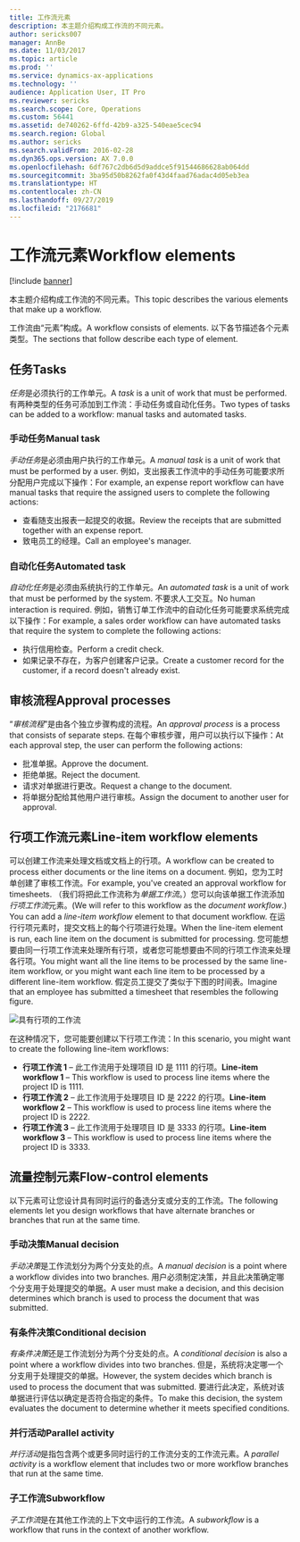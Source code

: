 ```yaml
---
title: 工作流元素
description: 本主题介绍构成工作流的不同元素。
author: sericks007
manager: AnnBe
ms.date: 11/03/2017
ms.topic: article
ms.prod: ''
ms.service: dynamics-ax-applications
ms.technology: ''
audience: Application User, IT Pro
ms.reviewer: sericks
ms.search.scope: Core, Operations
ms.custom: 56441
ms.assetid: de740262-6ffd-42b9-a325-540eae5cec94
ms.search.region: Global
ms.author: sericks
ms.search.validFrom: 2016-02-28
ms.dyn365.ops.version: AX 7.0.0
ms.openlocfilehash: 6df767c2db6d5d9addce5f91544686628ab064dd
ms.sourcegitcommit: 3ba95d50b8262fa0f43d4faad76adac4d05eb3ea
ms.translationtype: HT
ms.contentlocale: zh-CN
ms.lasthandoff: 09/27/2019
ms.locfileid: "2176681"
---
```

# <a name="workflow-elements"></a><span data-ttu-id="f7baf-103">工作流元素</span><span class="sxs-lookup"><span data-stu-id="f7baf-103">Workflow elements</span></span>

[!include [banner](../includes/banner.md)]

<span data-ttu-id="f7baf-104">本主题介绍构成工作流的不同元素。</span><span class="sxs-lookup"><span data-stu-id="f7baf-104">This topic describes the various elements that make up a workflow.</span></span>

<span data-ttu-id="f7baf-105">工作流由“元素”构成。</span><span class="sxs-lookup"><span data-stu-id="f7baf-105">A workflow consists of elements.</span></span> <span data-ttu-id="f7baf-106">以下各节描述各个元素类型。</span><span class="sxs-lookup"><span data-stu-id="f7baf-106">The sections that follow describe each type of element.</span></span>

## <a name="tasks"></a><span data-ttu-id="f7baf-107">任务</span><span class="sxs-lookup"><span data-stu-id="f7baf-107">Tasks</span></span>

<span data-ttu-id="f7baf-108">*任务*是必须执行的工作单元。</span><span class="sxs-lookup"><span data-stu-id="f7baf-108">A *task* is a unit of work that must be performed.</span></span> <span data-ttu-id="f7baf-109">有两种类型的任务可添加到工作流：手动任务或自动化任务。</span><span class="sxs-lookup"><span data-stu-id="f7baf-109">Two types of tasks can be added to a workflow: manual tasks and automated tasks.</span></span>

### <a name="manual-task"></a><span data-ttu-id="f7baf-110">手动任务</span><span class="sxs-lookup"><span data-stu-id="f7baf-110">Manual task</span></span>

<span data-ttu-id="f7baf-111">*手动任务*是必须由用户执行的工作单元。</span><span class="sxs-lookup"><span data-stu-id="f7baf-111">A *manual task* is a unit of work that must be performed by a user.</span></span> <span data-ttu-id="f7baf-112">例如，支出报表工作流中的手动任务可能要求所分配用户完成以下操作：</span><span class="sxs-lookup"><span data-stu-id="f7baf-112">For example, an expense report workflow can have manual tasks that require the assigned users to complete the following actions:</span></span>

- <span data-ttu-id="f7baf-113">查看随支出报表一起提交的收据。</span><span class="sxs-lookup"><span data-stu-id="f7baf-113">Review the receipts that are submitted together with an expense report.</span></span>
- <span data-ttu-id="f7baf-114">致电员工的经理。</span><span class="sxs-lookup"><span data-stu-id="f7baf-114">Call an employee's manager.</span></span>

### <a name="automated-task"></a><span data-ttu-id="f7baf-115">自动化任务</span><span class="sxs-lookup"><span data-stu-id="f7baf-115">Automated task</span></span>

<span data-ttu-id="f7baf-116">*自动化任务*是必须由系统执行的工作单元。</span><span class="sxs-lookup"><span data-stu-id="f7baf-116">An *automated task* is a unit of work that must be performed by the system.</span></span> <span data-ttu-id="f7baf-117">不要求人工交互。</span><span class="sxs-lookup"><span data-stu-id="f7baf-117">No human interaction is required.</span></span> <span data-ttu-id="f7baf-118">例如，销售订单工作流中的自动化任务可能要求系统完成以下操作：</span><span class="sxs-lookup"><span data-stu-id="f7baf-118">For example, a sales order workflow can have automated tasks that require the system to complete the following actions:</span></span>

- <span data-ttu-id="f7baf-119">执行信用检查。</span><span class="sxs-lookup"><span data-stu-id="f7baf-119">Perform a credit check.</span></span>
- <span data-ttu-id="f7baf-120">如果记录不存在，为客户创建客户记录。</span><span class="sxs-lookup"><span data-stu-id="f7baf-120">Create a customer record for the customer, if a record doesn't already exist.</span></span>

## <a name="approval-processes"></a><span data-ttu-id="f7baf-121">审核流程</span><span class="sxs-lookup"><span data-stu-id="f7baf-121">Approval processes</span></span>

<span data-ttu-id="f7baf-122">“*审核流程*”是由各个独立步骤构成的流程。</span><span class="sxs-lookup"><span data-stu-id="f7baf-122">An *approval process* is a process that consists of separate steps.</span></span> <span data-ttu-id="f7baf-123">在每个审核步骤，用户可以执行以下操作：</span><span class="sxs-lookup"><span data-stu-id="f7baf-123">At each approval step, the user can perform the following actions:</span></span>

- <span data-ttu-id="f7baf-124">批准单据。</span><span class="sxs-lookup"><span data-stu-id="f7baf-124">Approve the document.</span></span>
- <span data-ttu-id="f7baf-125">拒绝单据。</span><span class="sxs-lookup"><span data-stu-id="f7baf-125">Reject the document.</span></span>
- <span data-ttu-id="f7baf-126">请求对单据进行更改。</span><span class="sxs-lookup"><span data-stu-id="f7baf-126">Request a change to the document.</span></span>
- <span data-ttu-id="f7baf-127">将单据分配给其他用户进行审核。</span><span class="sxs-lookup"><span data-stu-id="f7baf-127">Assign the document to another user for approval.</span></span>

## <a name="line-item-workflow-elements"></a><span data-ttu-id="f7baf-128">行项工作流元素</span><span class="sxs-lookup"><span data-stu-id="f7baf-128">Line-item workflow elements</span></span>

<span data-ttu-id="f7baf-129">可以创建工作流来处理文档或文档上的行项。</span><span class="sxs-lookup"><span data-stu-id="f7baf-129">A workflow can be created to process either documents or the line items on a document.</span></span> <span data-ttu-id="f7baf-130">例如，您为工时单创建了审核工作流。</span><span class="sxs-lookup"><span data-stu-id="f7baf-130">For example, you've created an approval workflow for timesheets.</span></span> <span data-ttu-id="f7baf-131">（我们将把此工作流称为*单据工作流*。）您可以向该单据工作流添加*行项工作流*元素。</span><span class="sxs-lookup"><span data-stu-id="f7baf-131">(We will refer to this workflow as the *document workflow*.) You can add a *line-item workflow* element to that document workflow.</span></span> <span data-ttu-id="f7baf-132">在运行行项元素时，提交文档上的每个行项进行处理。</span><span class="sxs-lookup"><span data-stu-id="f7baf-132">When the line-item element is run, each line item on the document is submitted for processing.</span></span> <span data-ttu-id="f7baf-133">您可能想要由同一行项工作流来处理所有行项，或者您可能想要由不同的行项工作流来处理各行项。</span><span class="sxs-lookup"><span data-stu-id="f7baf-133">You might want all the line items to be processed by the same line-item workflow, or you might want each line item to be processed by a different line-item workflow.</span></span> <span data-ttu-id="f7baf-134">假定员工提交了类似于下图的时间表。</span><span class="sxs-lookup"><span data-stu-id="f7baf-134">Imagine that an employee has submitted a timesheet that resembles the following figure.</span></span>

![具有行项的工作流](./media/workflow_lineitemworkflow.gif)

<span data-ttu-id="f7baf-136">在这种情况下，您可能要创建以下行项工作流：</span><span class="sxs-lookup"><span data-stu-id="f7baf-136">In this scenario, you might want to create the following line-item workflows:</span></span>

- <span data-ttu-id="f7baf-137">**行项工作流 1** – 此工作流用于处理项目 ID 是 1111 的行项。</span><span class="sxs-lookup"><span data-stu-id="f7baf-137">**Line-item workflow 1** – This workflow is used to process line items where the project ID is 1111.</span></span>
- <span data-ttu-id="f7baf-138">**行项工作流 2** – 此工作流用于处理项目 ID 是 2222 的行项。</span><span class="sxs-lookup"><span data-stu-id="f7baf-138">**Line-item workflow 2** – This workflow is used to process line items where the project ID is 2222.</span></span>
- <span data-ttu-id="f7baf-139">**行项工作流 3** – 此工作流用于处理项目 ID 是 3333 的行项。</span><span class="sxs-lookup"><span data-stu-id="f7baf-139">**Line-item workflow 3** – This workflow is used to process line items where the project ID is 3333.</span></span>

## <a name="flow-control-elements"></a><span data-ttu-id="f7baf-140">流量控制元素</span><span class="sxs-lookup"><span data-stu-id="f7baf-140">Flow-control elements</span></span>

<span data-ttu-id="f7baf-141">以下元素可让您设计具有同时运行的备选分支或分支的工作流。</span><span class="sxs-lookup"><span data-stu-id="f7baf-141">The following elements let you design workflows that have alternate branches or branches that run at the same time.</span></span>

### <a name="manual-decision"></a><span data-ttu-id="f7baf-142">手动决策</span><span class="sxs-lookup"><span data-stu-id="f7baf-142">Manual decision</span></span>

<span data-ttu-id="f7baf-143">*手动决策*是工作流划分为两个分支处的点。</span><span class="sxs-lookup"><span data-stu-id="f7baf-143">A *manual decision* is a point where a workflow divides into two branches.</span></span> <span data-ttu-id="f7baf-144">用户必须制定决策，并且此决策确定哪个分支用于处理提交的单据。</span><span class="sxs-lookup"><span data-stu-id="f7baf-144">A user must make a decision, and this decision determines which branch is used to process the document that was submitted.</span></span>

### <a name="conditional-decision"></a><span data-ttu-id="f7baf-145">有条件决策</span><span class="sxs-lookup"><span data-stu-id="f7baf-145">Conditional decision</span></span>

<span data-ttu-id="f7baf-146">*有条件决策*还是工作流划分为两个分支处的点。</span><span class="sxs-lookup"><span data-stu-id="f7baf-146">A *conditional decision* is also a point where a workflow divides into two branches.</span></span> <span data-ttu-id="f7baf-147">但是，系统将决定哪一个分支用于处理提交的单据。</span><span class="sxs-lookup"><span data-stu-id="f7baf-147">However, the system decides which branch is used to process the document that was submitted.</span></span> <span data-ttu-id="f7baf-148">要进行此决定，系统对该单据进行评估以确定是否符合指定的条件。</span><span class="sxs-lookup"><span data-stu-id="f7baf-148">To make this decision, the system evaluates the document to determine whether it meets specified conditions.</span></span>

### <a name="parallel-activity"></a><span data-ttu-id="f7baf-149">并行活动</span><span class="sxs-lookup"><span data-stu-id="f7baf-149">Parallel activity</span></span>

<span data-ttu-id="f7baf-150">*并行活动*是指包含两个或更多同时运行的工作流分支的工作流元素。</span><span class="sxs-lookup"><span data-stu-id="f7baf-150">A *parallel activity* is a workflow element that includes two or more workflow branches that run at the same time.</span></span>

### <a name="subworkflow"></a><span data-ttu-id="f7baf-151">子工作流</span><span class="sxs-lookup"><span data-stu-id="f7baf-151">Subworkflow</span></span>

<span data-ttu-id="f7baf-152">*子工作流*是在其他工作流的上下文中运行的工作流。</span><span class="sxs-lookup"><span data-stu-id="f7baf-152">A *subworkflow* is a workflow that runs in the context of another workflow.</span></span>
